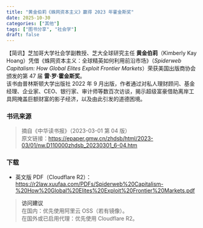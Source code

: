 ```yaml
---
title: "黄金伯莉《蛛网资本主义》赢得 2023 年霍金斯奖"
date: 2025-10-30
categories: ["其他"]
tags: ["图书分享", "社会学"]
draft: false
---
```


【简讯】芝加哥大学社会学副教授、芝大全球研究主任 **黄金伯莉**（Kimberly Kay Hoang）凭借《蛛网资本主义：全球精英如何利用前沿市场》（*Spiderweb Capitalism: How Global Elites Exploit Frontier Markets*）荣获美国出版商协会颁发的第 47 届 **雷·罗·霍金斯奖**。  
该书由普林斯顿大学出版社 2022 年 9 月出版，作者通过对私人理财顾问、基金经理、企业家、CEO、银行家、审计师等数百次访谈，揭示超级富豪借助离岸工具网掩盖巨额财富的影子经济，以及由此引发的道德困境。
<!--more-->

### 书讯来源
> 摘自《中华读书报》（2023-03-01 第 04 版）  
> 原文链接：<https://epaper.gmw.cn/zhdsb/html/2023-03/01/nw.D110000zhdsb_20230301_6-04.htm>

### 下载
- 英文版 PDF（Cloudflare R2）：  
  <https://r2law.xuufaa.com/PDFs/Spiderweb%20Capitalism-%20How%20Global%20Elites%20Exploit%20Frontier%20Markets.pdf>

> **访问建议**  
> 在国内：优先使用阿里云 OSS（若有镜像）。  
> 在国外或已启用代理：优先使用 Cloudflare R2。
